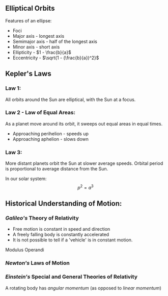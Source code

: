 

## Elliptical Orbits

Features of an ellipse:
- Foci
- Major axis - longest axis
- Semimajor axis - half of the longest axis
- Minor axis - short axis
- Ellipticity - $1 - \frac{b}{a}$
- Eccentricity - $\sqrt{1 - (\frac{b}{a})^2}$


## Kepler's Laws
### Law 1:
All orbits around the Sun are elliptical, with the Sun at a focus.

### Law 2 - Law of Equal Areas:
As a planet move around its orbit, it sweeps out equal areas in equal times.
- Approaching perihelion - speeds up
- Approaching aphelion - slows down

### Law 3:
More distant planets orbit the Sun at slower average speeds. Orbital period is proportional to average distance from the Sun.

In our solar system:
$$p^2 = a^3$$

## Historical Understanding of Motion:
### *Galileo's* Theory of Relativity
- Free motion is constant in speed and direction
- A freely falling body is constantly accelerated
- It is not possible to tell if a 'vehicle' is in constant motion.

Modulus Operandi
### *Newton's* Laws of Motion
### *Einstein's* Special and General Theories of Relativity



A rotating body has *angular momentum* (as opposed to *linear momentum*)

